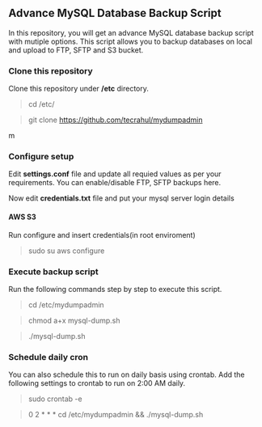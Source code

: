 ## Advance MySQL Database Backup Script

In this repository, you will get an advance MySQL database backup script with mutiple options. This script allows you to backup databases on local and upload to FTP, SFTP and S3 bucket. 

### Clone this repository

Clone this repository under **/etc** directory.

> cd /etc/

> git clone https://github.com/tecrahul/mydumpadmin

m
### Configure setup

Edit **settings.conf** file and update all requied values as per your requirements. You can enable/disable FTP, SFTP backups here.

Now edit **credentials.txt** file and put your mysql server login details

#### AWS S3

Run configure and insert credentials(in root enviroment)

> sudo su
> aws configure


### Execute backup script

Run the following commands step by step to execute this script.

> cd /etc/mydumpadmin

> chmod a+x mysql-dump.sh

> ./mysql-dump.sh


### Schedule daily cron

You can also schedule this to run on daily basis using crontab. Add the following settings to crontab to run on 2:00 AM daily.

> sudo crontab -e

> 0 2 * * * cd /etc/mydumpadmin && ./mysql-dump.sh